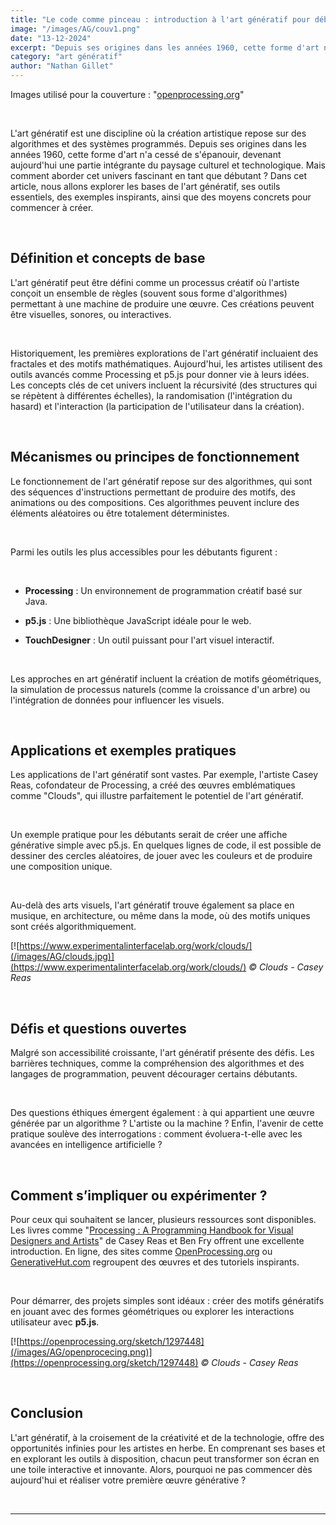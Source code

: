 ```yaml
---
title: "Le code comme pinceau : introduction à l'art génératif pour débutants"
image: "/images/AG/couv1.png"
date: "13-12-2024"
excerpt: "Depuis ses origines dans les années 1960, cette forme d'art n'a cessé de s'épanouir, devenant aujourd'hui une partie intégrante du paysage culturel et technologique."
category: "art génératif"
author: "Nathan Gillet"
---
```


Images utilisé pour la couverture : "[openprocessing.org](https://openprocessing.org/sketch/2315186)"

<br>

L'art génératif est une discipline où la création artistique repose sur des algorithmes et des systèmes programmés. Depuis ses origines dans les années 1960, cette forme d'art n'a cessé de s'épanouir, devenant aujourd'hui une partie intégrante du paysage culturel et technologique. Mais comment aborder cet univers fascinant en tant que débutant ? Dans cet article, nous allons explorer les bases de l'art génératif, ses outils essentiels, des exemples inspirants, ainsi que des moyens concrets pour commencer à créer.

<br>

## Définition et concepts de base

L'art génératif peut être défini comme un processus créatif où l'artiste conçoit un ensemble de règles (souvent sous forme d'algorithmes) permettant à une machine de produire une œuvre. Ces créations peuvent être visuelles, sonores, ou interactives.

<br>

Historiquement, les premières explorations de l'art génératif incluaient des fractales et des motifs mathématiques. Aujourd'hui, les artistes utilisent des outils avancés comme Processing et p5.js pour donner vie à leurs idées. Les concepts clés de cet univers incluent la récursivité (des structures qui se répètent à différentes échelles), la randomisation (l'intégration du hasard) et l'interaction (la participation de l'utilisateur dans la création).

<br>

## Mécanismes ou principes de fonctionnement

Le fonctionnement de l'art génératif repose sur des algorithmes, qui sont des séquences d'instructions permettant de produire des motifs, des animations ou des compositions. Ces algorithmes peuvent inclure des éléments aléatoires ou être totalement déterministes.

<br>

Parmi les outils les plus accessibles pour les débutants figurent :

<br>

  - **Processing** : Un environnement de programmation créatif basé sur Java.

 - **p5.js** : Une bibliothèque JavaScript idéale pour le web.

 - **TouchDesigner** : Un outil puissant pour l'art visuel interactif.

<br>

Les approches en art génératif incluent la création de motifs géométriques, la simulation de processus naturels (comme la croissance d'un arbre) ou l'intégration de données pour influencer les visuels.

<br>


## Applications et exemples pratiques

Les applications de l'art génératif sont vastes. Par exemple, l'artiste Casey Reas, cofondateur de Processing, a créé des œuvres emblématiques comme "Clouds", qui illustre parfaitement le potentiel de l'art génératif.

<br>

Un exemple pratique pour les débutants serait de créer une affiche générative simple avec p5.js. En quelques lignes de code, il est possible de dessiner des cercles aléatoires, de jouer avec les couleurs et de produire une composition unique.

<br>

Au-delà des arts visuels, l'art génératif trouve également sa place en musique, en architecture, ou même dans la mode, où des motifs uniques sont créés algorithmiquement.

[![https://www.experimentalinterfacelab.org/work/clouds/](/images/AG/clouds.jpg)](https://www.experimentalinterfacelab.org/work/clouds/)
_© Clouds - Casey Reas_

<br>

## Défis et questions ouvertes

Malgré son accessibilité croissante, l'art génératif présente des défis. Les barrières techniques, comme la compréhension des algorithmes et des langages de programmation, peuvent décourager certains débutants.

<br>

Des questions éthiques émergent également : à qui appartient une œuvre générée par un algorithme ? L'artiste ou la machine ? Enfin, l'avenir de cette pratique soulève des interrogations : comment évoluera-t-elle avec les avancées en intelligence artificielle ?

<br>

## Comment s’impliquer ou expérimenter ?

Pour ceux qui souhaitent se lancer, plusieurs ressources sont disponibles. Les livres comme "[Processing : A Programming Handbook for Visual Designers and Artists](https://www.amazon.com.be/-/en/Casey-Reas/dp/026202828X?language=fr_BE)" de Casey Reas et Ben Fry offrent une excellente introduction. En ligne, des sites comme [OpenProcessing.org](https://www.OpenProcessing.org) ou [GenerativeHut.com](https://www.generativehut.com/) regroupent des œuvres et des tutoriels inspirants.

<br>

Pour démarrer, des projets simples sont idéaux : créer des motifs génératifs en jouant avec des formes géométriques ou explorer les interactions utilisateur avec **p5.js**.

[![https://openprocessing.org/sketch/1297448](/images/AG/openprocecing.png)](https://openprocessing.org/sketch/1297448)
_© Clouds - Casey Reas_

<br>

## Conclusion

L'art génératif, à la croisement de la créativité et de la technologie, offre des opportunités infinies pour les artistes en herbe. En comprenant ses bases et en explorant les outils à disposition, chacun peut transformer son écran en une toile interactive et innovante. Alors, pourquoi ne pas commencer dès aujourd'hui et réaliser votre première œuvre générative ?

<br>

---